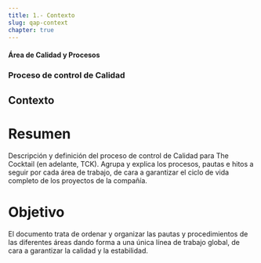 ```yaml
---
title: 1.- Contexto
slug: qap-context
chapter: true
---
```


#### Área de Calidad y Procesos

### Proceso de control de Calidad

## Contexto

# Resumen
Descripción y definición del proceso de control de Calidad para The Cocktail (en adelante, TCK). Agrupa y explica los procesos, pautas e hitos a seguir por cada área de trabajo, de cara a garantizar el ciclo de vida completo de los proyectos de la compañía.

# Objetivo
El documento trata de ordenar y organizar las pautas y procedimientos de las diferentes áreas dando forma a una única línea de trabajo global, de cara a garantizar la calidad y la estabilidad.
